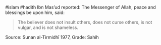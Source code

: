 #islam #hadith 
Ibn Mas’ud reported: The Messenger of Allah, peace and blessings be upon him, said:
> The believer does not insult others, does not curse others, is not vulgar, and is not shameless.

Source: Sunan al-Tirmidhī 1977, Grade: Sahih